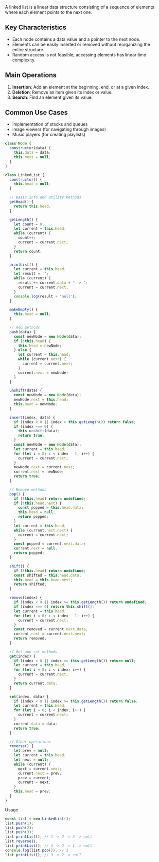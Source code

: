 A linked list is a linear data structure consisting of a sequence of elements where each element points to the next one.

## Key Characteristics

- Each node contains a data value and a pointer to the next node.
- Elements can be easily inserted or removed without reorganizing the entire structure.
- Random access is not feasible; accessing elements has linear time complexity.

## Main Operations

1. **Insertion**: Add an element at the beginning, end, or at a given index.
2. **Deletion**: Remove an item given its index or value.
3. **Search**: Find an element given its value.

## Common Use Cases

- Implementation of stacks and queues
- Image viewers (for navigating through images)
- Music players (for creating playlists)

```javascript
class Node {
  constructor(data) {
    this.data = data;
    this.next = null;
  }
}

class LinkedList {
  constructor() {
    this.head = null;
  }

  // Basic info and utility methods
  getHead() {
    return this.head;
  }

  getLength() {
    let count = 0;
    let current = this.head;
    while (current) {
      count++;
      current = current.next;
    }
    return count;
  }

  printList() {
    let current = this.head;
    let result = '';
    while (current) {
      result += current.data + ' -> ';
      current = current.next;
    }
    console.log(result + 'null');
  }

  makeEmpty() {
    this.head = null;
  }

  // Add methods
  push(data) {
    const newNode = new Node(data);
    if (!this.head) {
      this.head = newNode;
    } else {
      let current = this.head;
      while (current.next) {
        current = current.next;
      }
      current.next = newNode;
    }
  }

  unshift(data) {
    const newNode = new Node(data);
    newNode.next = this.head;
    this.head = newNode;
  }

  insert(index, data) {
    if (index < 0 || index > this.getLength()) return false;
    if (index === 0) {
      this.unshift(data);
      return true;
    }
    const newNode = new Node(data);
    let current = this.head;
    for (let i = 0; i < index - 1; i++) {
      current = current.next;
    }
    newNode.next = current.next;
    current.next = newNode;
    return true;
  }

  // Remove methods
  pop() {
    if (!this.head) return undefined;
    if (!this.head.next) {
      const popped = this.head.data;
      this.head = null;
      return popped;
    }
    let current = this.head;
    while (current.next.next) {
      current = current.next;
    }
    const popped = current.next.data;
    current.next = null;
    return popped;
  }

  shift() {
    if (!this.head) return undefined;
    const shifted = this.head.data;
    this.head = this.head.next;
    return shifted;
  }

  remove(index) {
    if (index < 0 || index >= this.getLength()) return undefined;
    if (index === 0) return this.shift();
    let current = this.head;
    for (let i = 0; i < index - 1; i++) {
      current = current.next;
    }
    const removed = current.next.data;
    current.next = current.next.next;
    return removed;
  }

  // Get and set methods
  get(index) {
    if (index < 0 || index >= this.getLength()) return null;
    let current = this.head;
    for (let i = 0; i < index; i++) {
      current = current.next;
    }
    return current.data;
  }

  set(index, data) {
    if (index < 0 || index >= this.getLength()) return false;
    let current = this.head;
    for (let i = 0; i < index; i++) {
      current = current.next;
    }
    current.data = data;
    return true;
  }

  // Other operations
  reverse() {
    let prev = null;
    let current = this.head;
    let next = null;
    while (current) {
      next = current.next;
      current.next = prev;
      prev = current;
      current = next;
    }
    this.head = prev;
  }
}
```

Usage

```javascript
const list = new LinkedList();
list.push(1);
list.push(2);
list.push(3);
list.printList(); // 1 -> 2 -> 3 -> null
list.reverse();
list.printList(); // 3 -> 2 -> 1 -> null
console.log(list.pop()); // 1
list.printList(); // 3 -> 2 -> null
```




